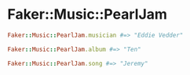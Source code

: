 # Faker::Music::PearlJam

```ruby
Faker::Music::PearlJam.musician #=> "Eddie Vedder"

Faker::Music::PearlJam.album #=> "Ten"

Faker::Music::PearlJam.song #=> "Jeremy"
```
